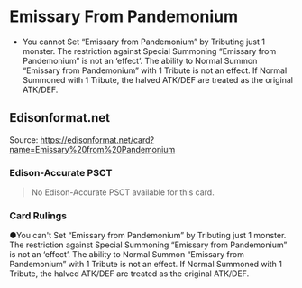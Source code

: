 # Emissary From Pandemonium

*   You cannot Set “Emissary from Pandemonium” by Tributing just 1 monster. The restriction against Special Summoning “Emissary from Pandemonium” is not an ‘effect’. The ability to Normal Summon “Emissary from Pandemonium” with 1 Tribute is not an effect. If Normal Summoned with 1 Tribute, the halved ATK/DEF are treated as the original ATK/DEF.

## Edisonformat.net

Source: https://edisonformat.net/card?name=Emissary%20from%20Pandemonium

### Edison-Accurate PSCT

> No Edison-Accurate PSCT available for this card.

### Card Rulings

●You can't Set “Emissary from Pandemonium” by Tributing just 1 monster. The restriction against Special Summoning “Emissary from Pandemonium” is not an ‘effect’. The ability to Normal Summon “Emissary from Pandemonium” with 1 Tribute is not an effect. If Normal Summoned with 1 Tribute, the halved ATK/DEF are treated as the original ATK/DEF.
            